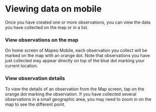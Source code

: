 # Viewing data on mobile

Once you have created one or more observations, you can view the data you have collected on the map or in a list.

### View observations on the map

On home screen of Mapeo Mobile, each observation you collect will be marked on the map with an orange dot. Note that observations you have just collected may appear directly on top of the blue dot marking your current location.

### **View observation details**

To view the details of an observation from the Map screen, tap on the orange dot marking the observation. If you have collected several observations in a small geographic area, you may need to zoom in on the map to see the different point.

